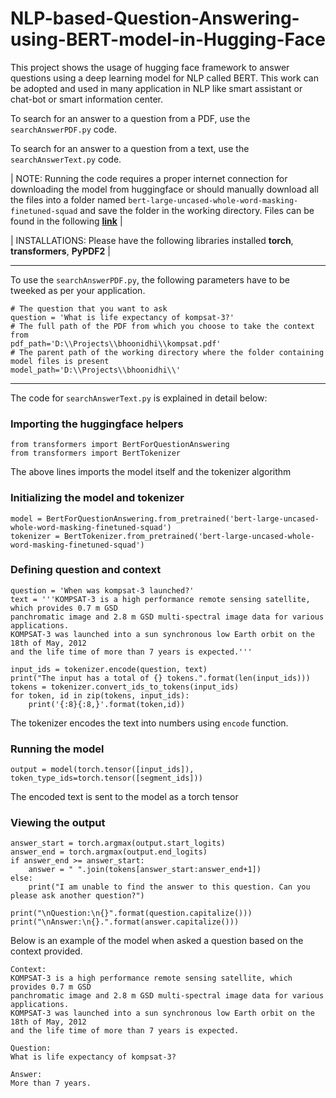 # NLP-based-Question-Answering-using-BERT-model-in-Hugging-Face
This project shows the usage of hugging face framework to answer questions using a deep learning model for NLP called BERT. This work can be adopted and used in many application in NLP like smart assistant or chat-bot or smart information center. </br>

To search for an answer to a question from a PDF, use the `searchAnswerPDF.py` code.</br>

To search for an answer to a question from a text, use the `searchAnswerText.py` code. </br>

| NOTE: Running the code requires a proper internet connection for downloading the model from huggingface or should manually download all the files into a folder named `bert-large-uncased-whole-word-masking-finetuned-squad` and save the folder in the working directory. Files can be found in the following [**link**](https://huggingface.co/bert-large-uncased-whole-word-masking-finetuned-squad/tree/main) |

| INSTALLATIONS: Please have the following libraries installed **torch**, **transformers**, **PyPDF2** |

<hr>

To use the `searchAnswerPDF.py`, the following parameters have to be tweeked as per your application.
```
# The question that you want to ask
question = 'What is life expectancy of kompsat-3?'
# The full path of the PDF from which you choose to take the context from
pdf_path='D:\\Projects\\bhoonidhi\\kompsat.pdf'
# The parent path of the working directory where the folder containing model files is present
model_path='D:\\Projects\\bhoonidhi\\'
```

<hr>

The code for `searchAnswerText.py` is explained in detail below:

### Importing the huggingface helpers
```
from transformers import BertForQuestionAnswering  
from transformers import BertTokenizer
```
The above lines imports the model itself and the tokenizer algorithm

### Initializing the model and tokenizer
```
model = BertForQuestionAnswering.from_pretrained('bert-large-uncased-whole-word-masking-finetuned-squad')
tokenizer = BertTokenizer.from_pretrained('bert-large-uncased-whole-word-masking-finetuned-squad')
```

### Defining question and context
```
question = 'When was kompsat-3 launched?'
text = '''KOMPSAT-3 is a high performance remote sensing satellite, which provides 0.7 m GSD
panchromatic image and 2.8 m GSD multi-spectral image data for various applications.
KOMPSAT-3 was launched into a sun synchronous low Earth orbit on the 18th of May, 2012
and the life time of more than 7 years is expected.'''

input_ids = tokenizer.encode(question, text)
print("The input has a total of {} tokens.".format(len(input_ids)))
tokens = tokenizer.convert_ids_to_tokens(input_ids)
for token, id in zip(tokens, input_ids):
    print('{:8}{:8,}'.format(token,id))
```
The tokenizer encodes the text into numbers using `encode` function. 

### Running the model
```
output = model(torch.tensor([input_ids]),  token_type_ids=torch.tensor([segment_ids]))
```
The encoded text is sent to the model as a torch tensor

### Viewing the output
```
answer_start = torch.argmax(output.start_logits)
answer_end = torch.argmax(output.end_logits)
if answer_end >= answer_start:
    answer = " ".join(tokens[answer_start:answer_end+1])
else:
    print("I am unable to find the answer to this question. Can you please ask another question?")
    
print("\nQuestion:\n{}".format(question.capitalize()))
print("\nAnswer:\n{}.".format(answer.capitalize()))
```

Below is an example of the model when asked a question based on the context provided. 
```
Context:
KOMPSAT-3 is a high performance remote sensing satellite, which provides 0.7 m GSD
panchromatic image and 2.8 m GSD multi-spectral image data for various applications.
KOMPSAT-3 was launched into a sun synchronous low Earth orbit on the 18th of May, 2012
and the life time of more than 7 years is expected.

Question:
What is life expectancy of kompsat-3?

Answer:
More than 7 years.
```
